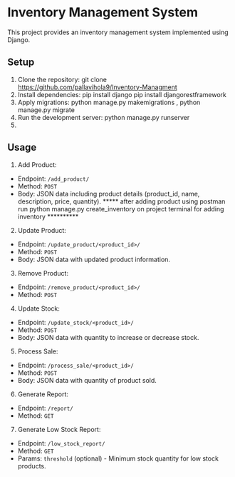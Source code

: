 # Inventory Management System

This project provides an inventory management system implemented using Django.

## Setup

1. Clone the repository:
git clone <https://github.com/pallavihola9/Inventory-Managment>
2. Install dependencies:
 pip install django
 pip install djangorestframework
3. Apply migrations: python manage.py makemigrations , python manage.py migrate
4. Run the development server: python manage.py runserver
5. 
## Usage

1. Add Product:
- Endpoint: `/add_product/`
- Method: `POST`
- Body: JSON data including product details (product_id, name, description, price, quantity).
***** after adding product using postman run python manage.py create_inventory on project terminal for adding inventory **********

2. Update Product:
- Endpoint: `/update_product/<product_id>/`
- Method: `POST`
- Body: JSON data with updated product information.

3. Remove Product:
- Endpoint: `/remove_product/<product_id>/`
- Method: `POST`

4. Update Stock:
- Endpoint: `/update_stock/<product_id>/`
- Method: `POST`
- Body: JSON data with quantity to increase or decrease stock.

5. Process Sale:
- Endpoint: `/process_sale/<product_id>/`
- Method: `POST`
- Body: JSON data with quantity of product sold.

6. Generate Report:
- Endpoint: `/report/`
- Method: `GET`

7. Generate Low Stock Report:
- Endpoint: `/low_stock_report/`
- Method: `GET`
- Params: `threshold` (optional) - Minimum stock quantity for low stock products.


